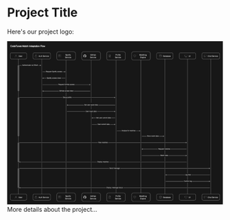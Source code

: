 # Project Title

Here's our project logo:

![Project Design](src/assests/app.png)
More details about the project...
